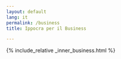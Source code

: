 ```yaml
---
layout: default
lang: it
permalink: /business
title: Ippocra per il Business

---
```


{% include_relative _inner_business.html %}